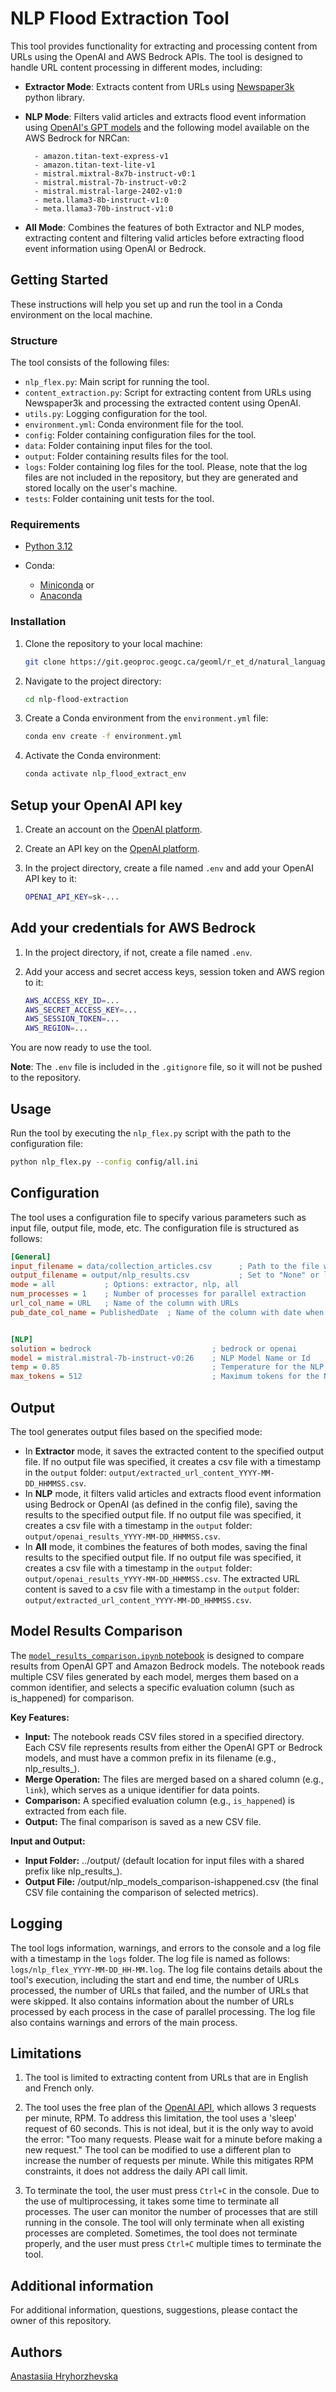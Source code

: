 # NLP Flood Extraction Tool

This tool provides functionality for extracting and processing content from URLs using the OpenAI and AWS Bedrock APIs. The tool is designed to handle URL content processing in different modes, including:

* **Extractor Mode**: Extracts content from URLs using [Newspaper3k](https://newspaper.readthedocs.io/en/latest/) python library.
* **NLP Mode**: Filters valid articles and extracts flood event information using [OpenAI's GPT models](https://platform.openai.com/account/limits) and the following model available on the AWS Bedrock for NRCan:
        
        - amazon.titan-text-express-v1
        - amazon.titan-text-lite-v1
        - mistral.mixtral-8x7b-instruct-v0:1
        - mistral.mistral-7b-instruct-v0:2
        - mistral.mistral-large-2402-v1:0
        - meta.llama3-8b-instruct-v1:0
        - meta.llama3-70b-instruct-v1:0

* **All Mode**: Combines the features of both Extractor and NLP modes, extracting content and filtering valid articles before extracting flood event information using OpenAI or Bedrock.

## Getting Started

These instructions will help you set up and run the tool in a Conda environment on the local machine.

### Structure

The tool consists of the following files:

* `nlp_flex.py`: Main script for running the tool.
* `content_extraction.py`: Script for extracting content from URLs using Newspaper3k and processing the extracted content using OpenAI.
* `utils.py`: Logging configuration for the tool.
* `environment.yml`: Conda environment file for the tool.
* `config`: Folder containing configuration files for the tool.
* `data`: Folder containing input files for the tool.
* `output`: Folder containing results files for the tool.
* `logs`: Folder containing log files for the tool. Please, note that the log files are not included in the repository, but they are generated and stored locally on the user's machine.
* `tests`: Folder containing unit tests for the tool.

### Requirements

- [Python 3.12](https://www.python.org/downloads/) 

- Conda:
  - [Miniconda](https://docs.conda.io/projects/miniconda/en/latest/) or 
  - [Anaconda](https://www.anaconda.com/)

### Installation

1. Clone the repository to your local machine:

    ```bash
    git clone https://git.geoproc.geogc.ca/geoml/r_et_d/natural_language_processing/nlp-flood-extraction.git
    ```

2. Navigate to the project directory:

    ```bash
    cd nlp-flood-extraction
    ```

3. Create a Conda environment from the `environment.yml` file:

    ```bash
    conda env create -f environment.yml
    ```

4. Activate the Conda environment:

    ```bash
    conda activate nlp_flood_extract_env
    ```

## Setup your OpenAI API key

1. Create an account on the [OpenAI platform](https://platform.openai.com/).
2. Create an API key on the [OpenAI platform](https://platform.openai.com/api-keys).
3. In the project directory, create a file named `.env` and add your OpenAI API key to it:

    ```bash
    OPENAI_API_KEY=sk-...
    ```

## Add your credentials for AWS Bedrock

1. In the project directory, if not, create a file named `.env`.
2. Add your access and secret access keys, session token and AWS region to it:

    ```bash
    AWS_ACCESS_KEY_ID=...
    AWS_SECRET_ACCESS_KEY=...
    AWS_SESSION_TOKEN=...
    AWS_REGION=...
    ```


You are now ready to use the tool.

**Note**: The `.env` file is included in the `.gitignore` file, so it will not be pushed to the repository.

## Usage

Run the tool by executing the `nlp_flex.py` script with the path to the configuration file:

```bash
python nlp_flex.py --config config/all.ini
```

## Configuration

The tool uses a configuration file to specify various parameters such as input file, output file, mode, etc. The configuration file is structured as follows:

```ini
[General]
input_filename = data/collection_articles.csv      ; Path to the file with th elist of URLs
output_filename = output/nlp_results.csv           ; Set to "None" or leave it empty for no output file
mode = all           ; Options: extractor, nlp, all
num_processes = 1    ; Number of processes for parallel extraction
url_col_name = URL   ; Name of the column with URLs
pub_date_col_name = PublishedDate  ; Name of the column with date when the article was  published


[NLP]
solution = bedrock                           ; bedrock or openai
model = mistral.mistral-7b-instruct-v0:26    ; NLP Model Name or Id
temp = 0.85                                  ; Temperature for the NLP model: a lower temperature means less randomness
max_tokens = 512                             ; Maximum tokens for the NLP model response
```

## Output
The tool generates output files based on the specified mode:

* In **Extractor** mode, it saves the extracted content to the specified output file. If no output file was specified, it creates a csv file with a timestamp in the `output` folder: `output/extracted_url_content_YYYY-MM-DD_HHMMSS.csv`.
* In **NLP** mode, it filters valid articles and extracts flood event information using Bedrock or OpenAI (as defined in the config file), saving the results to the specified output file. If no output file was specified, it creates a csv file with a timestamp in the `output` folder: `output/openai_results_YYYY-MM-DD_HHMMSS.csv`.
* In **All** mode, it combines the features of both modes, saving the final results to the specified output file. If no output file was specified, it creates a csv file with a timestamp in the `output` folder: `output/openai_results_YYYY-MM-DD_HHMMSS.csv`. The extracted URL content is saved to a csv file with a timestamp in the `output` folder: `output/extracted_url_content_YYYY-MM-DD_HHMMSS.csv`.

## Model Results Comparison 

The [`model_results_comparison.ipynb` notebook](https://github.com/ahryho/nlp-flood-extraction/blob/master/notebooks/model_results_comparison.ipynb) is designed to compare results from OpenAI GPT and Amazon Bedrock models. The notebook reads multiple CSV files generated by each model, merges them based on a common identifier, and selects a specific evaluation column (such as is_happened) for comparison.

**Key Features:**

- **Input:** The notebook reads CSV files stored in a specified directory. Each CSV file represents results from either the OpenAI GPT or Bedrock models, and must have a common prefix in its filename (e.g., nlp_results_).
- **Merge Operation:** The files are merged based on a shared column (e.g., `link`), which serves as a unique identifier for data points.
- **Comparison:** A specified evaluation column (e.g., `is_happened`) is extracted from each file.
- **Output:** The final comparison is saved as a new CSV file.

**Input and Output:**

- **Input Folder:** ../output/ (default location for input files with a shared prefix like nlp_results_).
- **Output File:** /output/nlp_models_comparison-ishappened.csv (the final CSV file containing the comparison of selected metrics).

## Logging

The tool logs information, warnings, and errors to the console and a log file with a timestamp in the `logs` folder. The log file is named as follows: `logs/nlp_flex_YYYY-MM-DD_HH-MM.log`. The log file contains details about the tool's execution, including the start and end time, the number of URLs processed, the number of URLs that failed, and the number of URLs that were skipped. It also contains information about the number of URLs processed by each process in the case of parallel processing. The log file also contains warnings and errors of the main process.

## Limitations

1. The tool is limited to extracting content from URLs that are in English and French only.

2. The tool uses the free plan of the [OpenAI API](https://platform.openai.com/account/limits), which allows 3 requests per minute, RPM. To address this limitation, the tool uses a 'sleep' request of 60 seconds. This is not ideal, but it is the only way to avoid the error: "Too many requests. Please wait for a minute before making a new request." The tool can be modified to use a different plan to increase the number of requests per minute. While this mitigates RPM constraints, it does not address the daily API call limit. 

3. To terminate the tool, the user must press `Ctrl+C` in the console. Due to the use of multiprocessing, it takes some time to terminate all processes. The user can monitor the number of processes that are still running in the console. The tool will only terminate when all existing processes are completed. Sometimes, the tool does not terminate properly, and the user must press `Ctrl+C` multiple times to terminate the tool.

## Additional information

For additional information, questions, suggestions, please contact the owner of this repository.

## Authors

[Anastasiia Hryhorzhevska](https://www.linkedin.com/in/ahryhorzhevska)
